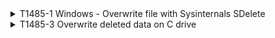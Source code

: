 <details>
<summary>T1485-1 Windows - Overwrite file with Sysinternals SDelete
</summary>
<pre>$ NA </pre>
</details>
<details>
<summary>T1485-3 Overwrite deleted data on C drive
</summary>
<pre>$ NA </pre>
</details>
